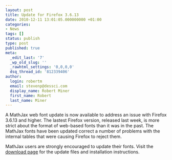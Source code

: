 ```yaml
---
layout: post
title: Update for Firefox 3.6.13
date: 2010-12-11 13:01:05.000000000 +01:00
categories:
- News
tags: []
status: publish
type: post
published: true
meta:
  _edit_last: '7'
  _wp_old_slug: ''
  _rawhtml_settings: '0,0,0,0'
  dsq_thread_id: '812339406'
author:
  login: robertm
  email: stevenp@dessci.com
  display_name: Robert Miner
  first_name: Robert
  last_name: Miner
---
```


A MathJax web font update is now available to address an issue with Firefox 3.6.13 and higher.  The lastest Firefox version, released last week, is more strict about the format of web-based fonts than it was in the past.  The MathJax fonts have been updated correct a number of problems with the internal tables that were causing Firefox to reject them.

MathJax users are strongly encouraged to update their fonts.  Visit the [download page](/download) for the update files and installation instructions.